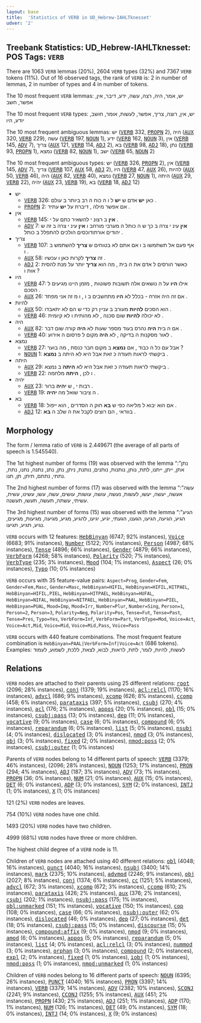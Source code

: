 ```yaml
---
layout: base
title:  'Statistics of VERB in UD_Hebrew-IAHLTknesset'
udver: '2'
---
```


## Treebank Statistics: UD_Hebrew-IAHLTknesset: POS Tags: `VERB`

There are 1063 `VERB` lemmas (20%), 2604 `VERB` types (32%) and 7367 `VERB` tokens (11%).
Out of 16 observed tags, the rank of `VERB` is: 2 in number of lemmas, 2 in number of types and 4 in number of tokens.

The 10 most frequent `VERB` lemmas: יש, אמר, היה, רצה, עשה, ידע, דיבר, אין, אפשר, חשב

The 10 most frequent `VERB` types:  יש, אין, רוצה, צריך, אפשר, לעשות, אומר, חושב, יודע, היו

The 10 most frequent ambiguous lemmas: יש (<tt><a href="he_iahltknesset-pos-VERB.html">VERB</a></tt> 332, <tt><a href="he_iahltknesset-pos-PROPN.html">PROPN</a></tt> 2), היה (<tt><a href="he_iahltknesset-pos-AUX.html">AUX</a></tt> 320, <tt><a href="he_iahltknesset-pos-VERB.html">VERB</a></tt> 229), עשה (<tt><a href="he_iahltknesset-pos-VERB.html">VERB</a></tt> 197, <tt><a href="he_iahltknesset-pos-NOUN.html">NOUN</a></tt> 1), ידע (<tt><a href="he_iahltknesset-pos-VERB.html">VERB</a></tt> 162, <tt><a href="he_iahltknesset-pos-NOUN.html">NOUN</a></tt> 3), אין (<tt><a href="he_iahltknesset-pos-VERB.html">VERB</a></tt> 145, <tt><a href="he_iahltknesset-pos-ADV.html">ADV</a></tt> 7), צריך (<tt><a href="he_iahltknesset-pos-AUX.html">AUX</a></tt> 121, <tt><a href="he_iahltknesset-pos-VERB.html">VERB</a></tt> 114, <tt><a href="he_iahltknesset-pos-ADJ.html">ADJ</a></tt> 2), בא (<tt><a href="he_iahltknesset-pos-VERB.html">VERB</a></tt> 98, <tt><a href="he_iahltknesset-pos-ADJ.html">ADJ</a></tt> 18), נתן (<tt><a href="he_iahltknesset-pos-VERB.html">VERB</a></tt> 93, <tt><a href="he_iahltknesset-pos-PROPN.html">PROPN</a></tt> 1), נמצא (<tt><a href="he_iahltknesset-pos-VERB.html">VERB</a></tt> 82, <tt><a href="he_iahltknesset-pos-NOUN.html">NOUN</a></tt> 1), ישב (<tt><a href="he_iahltknesset-pos-VERB.html">VERB</a></tt> 65, <tt><a href="he_iahltknesset-pos-NOUN.html">NOUN</a></tt> 2)

The 10 most frequent ambiguous types:  יש (<tt><a href="he_iahltknesset-pos-VERB.html">VERB</a></tt> 326, <tt><a href="he_iahltknesset-pos-PROPN.html">PROPN</a></tt> 2), אין (<tt><a href="he_iahltknesset-pos-VERB.html">VERB</a></tt> 145, <tt><a href="he_iahltknesset-pos-ADV.html">ADV</a></tt> 7), צריך (<tt><a href="he_iahltknesset-pos-VERB.html">VERB</a></tt> 107, <tt><a href="he_iahltknesset-pos-AUX.html">AUX</a></tt> 58, <tt><a href="he_iahltknesset-pos-ADJ.html">ADJ</a></tt> 2), היו (<tt><a href="he_iahltknesset-pos-VERB.html">VERB</a></tt> 47, <tt><a href="he_iahltknesset-pos-AUX.html">AUX</a></tt> 26), להיות (<tt><a href="he_iahltknesset-pos-AUX.html">AUX</a></tt> 50, <tt><a href="he_iahltknesset-pos-VERB.html">VERB</a></tt> 46), היה (<tt><a href="he_iahltknesset-pos-AUX.html">AUX</a></tt> 82, <tt><a href="he_iahltknesset-pos-VERB.html">VERB</a></tt> 40), נמצא (<tt><a href="he_iahltknesset-pos-VERB.html">VERB</a></tt> 27, <tt><a href="he_iahltknesset-pos-NOUN.html">NOUN</a></tt> 1), היתה (<tt><a href="he_iahltknesset-pos-AUX.html">AUX</a></tt> 29, <tt><a href="he_iahltknesset-pos-VERB.html">VERB</a></tt> 22), יהיה (<tt><a href="he_iahltknesset-pos-AUX.html">AUX</a></tt> 23, <tt><a href="he_iahltknesset-pos-VERB.html">VERB</a></tt> 19), בא (<tt><a href="he_iahltknesset-pos-VERB.html">VERB</a></tt> 18, <tt><a href="he_iahltknesset-pos-ADJ.html">ADJ</a></tt> 12)


* יש
  * <tt><a href="he_iahltknesset-pos-VERB.html">VERB</a></tt> 326: כאן <b>יש</b> אדם ש <b>יש</b> ל ו ה כוח ה רב ביותר ב עולם .
  * <tt><a href="he_iahltknesset-pos-PROPN.html">PROPN</a></tt> 2: אם אפשר מילה , דיברת על <b>יש</b> עתיד .
* אין
  * <tt><a href="he_iahltknesset-pos-VERB.html">VERB</a></tt> 145: <b>אין</b> ב רצונ י להשאיר כתם על י .
  * <tt><a href="he_iahltknesset-pos-ADV.html">ADV</a></tt> 7: <b>אין</b> עינ י צרה ב כך ש ה כותל ה מערבי מורחב ו <b>אין</b> עינ י צרה ב זה ש יהודים אורתודוכסים הולכים להתפלל ב כותל .
* צריך
  * <tt><a href="he_iahltknesset-pos-VERB.html">VERB</a></tt> 107: אף פעם אל תשתמשו ב ו אם אתם לא בטוחים ש <b>צריך</b> להשתמש ב ו .
  * <tt><a href="he_iahltknesset-pos-AUX.html">AUX</a></tt> 58: זה <b>צריך</b> לקרות כאן ו עכשיו .
  * <tt><a href="he_iahltknesset-pos-ADJ.html">ADJ</a></tt> 2: כאשר הורסים ל אדם את ה בית , מה הוא <b>צריך</b> יותר על מנת להסית אות ו ?
* היו
  * <tt><a href="he_iahltknesset-pos-VERB.html">VERB</a></tt> 47: אילו <b>היו</b> על ה נושאים אלה תשובות פשוטות , מזמן היינו מגיעים ל הסכם .
  * <tt><a href="he_iahltknesset-pos-AUX.html">AUX</a></tt> 26: אם זה היה אזרח - בכלל לא <b>היו</b> מתחשבים ב ו , ו מ זה אני מפחד .
* להיות
  * <tt><a href="he_iahltknesset-pos-AUX.html">AUX</a></tt> 50: הוא הסכים <b>להיות</b> מעורב ב עניין רק כדי ש הם לא יתאבדו .
  * <tt><a href="he_iahltknesset-pos-VERB.html">VERB</a></tt> 46: לא יכולה <b>להיות</b> שום סכנה , לא מהותית ו לא קיומית .
* היה
  * <tt><a href="he_iahltknesset-pos-AUX.html">AUX</a></tt> 82: אם ה בית <b>היה</b> נהרס בעוד מספר שעות לא <b>היה</b> קורה שום דבר .
  * <tt><a href="he_iahltknesset-pos-VERB.html">VERB</a></tt> 40: לאור מסקנות ה בדיקה , לא <b>היה</b> מקום ל פרסום ה אירוע .
* נמצא
  * <tt><a href="he_iahltknesset-pos-VERB.html">VERB</a></tt> 27: אבל עם כל ה כבוד , אם <b>נמצא</b> ב מקום חבר כנסת , מה בוער ?
  * <tt><a href="he_iahltknesset-pos-NOUN.html">NOUN</a></tt> 1: ביקשתי לראות תעודה כ זאת אבל היא לא היתה ב <b>נמצא</b> .
* היתה
  * <tt><a href="he_iahltknesset-pos-AUX.html">AUX</a></tt> 29: ביקשתי לראות תעודה כ זאת אבל היא לא <b>היתה</b> ב נמצא .
  * <tt><a href="he_iahltknesset-pos-VERB.html">VERB</a></tt> 22: ו לכן , <b>היתה</b> מלחמה .
* יהיה
  * <tt><a href="he_iahltknesset-pos-AUX.html">AUX</a></tt> 23: רבות י , ש <b>יהיה</b> ברור .
  * <tt><a href="he_iahltknesset-pos-VERB.html">VERB</a></tt> 19: ה ציבור שואל מה <b>יהיה</b> .
* בא
  * <tt><a href="he_iahltknesset-pos-VERB.html">VERB</a></tt> 18: אם הוא יבוא ל מליאה כפי ש <b>בא</b> חוק ה הסדרים , הוא ייפול .
  * <tt><a href="he_iahltknesset-pos-ADJ.html">ADJ</a></tt> 12: בוודאי , הם רוצים לקבל את ה שלב ה <b>בא</b> .

## Morphology

The form / lemma ratio of `VERB` is 2.449671 (the average of all parts of speech is 1.545540).

The 1st highest number of forms (19) was observed with the lemma “נתן”: אתן, ייתן, ייתנו, לתת, נותן, נותנות, נותנים, נותנת, ניתן, נתן, נתנ, נתנה, נתנו, נתת, נתתי, נתתם, תיתן, תן, תנו.

The 2nd highest number of forms (17) was observed with the lemma “עשה”: אעשה, יעשה, יעשו, לעשות, נעשה, עושה, עושות, עושים, עשה, עשו, עשינו, עשית, עשיתי, עשתה, תעשה, תעשו, תעשנה.

The 3rd highest number of forms (15) was observed with the lemma “הגיע”: הגיע, הגיעה, הגיעו, הגענו, הגעתי, יגיע, יגיעו, להגיע, מגיע, מגיעה, מגיעות, מגיעים, נגיע, תגיע, תגיעו.

`VERB` occurs with 12 features: <tt><a href="he_iahltknesset-feat-HebBinyan.html">HebBinyan</a></tt> (6747; 92% instances), <tt><a href="he_iahltknesset-feat-Voice.html">Voice</a></tt> (6683; 91% instances), <tt><a href="he_iahltknesset-feat-Number.html">Number</a></tt> (5122; 70% instances), <tt><a href="he_iahltknesset-feat-Person.html">Person</a></tt> (4987; 68% instances), <tt><a href="he_iahltknesset-feat-Tense.html">Tense</a></tt> (4896; 66% instances), <tt><a href="he_iahltknesset-feat-Gender.html">Gender</a></tt> (4879; 66% instances), <tt><a href="he_iahltknesset-feat-VerbForm.html">VerbForm</a></tt> (4268; 58% instances), <tt><a href="he_iahltknesset-feat-Polarity.html">Polarity</a></tt> (520; 7% instances), <tt><a href="he_iahltknesset-feat-VerbType.html">VerbType</a></tt> (235; 3% instances), <tt><a href="he_iahltknesset-feat-Mood.html">Mood</a></tt> (104; 1% instances), <tt><a href="he_iahltknesset-feat-Aspect.html">Aspect</a></tt> (26; 0% instances), <tt><a href="he_iahltknesset-feat-Typo.html">Typo</a></tt> (10; 0% instances)

`VERB` occurs with 35 feature-value pairs: `Aspect=Prog`, `Gender=Fem`, `Gender=Fem,Masc`, `Gender=Masc`, `HebBinyan=HIFIL`, `HebBinyan=HIFIL,HITPAEL`, `HebBinyan=HIFIL,PIEL`, `HebBinyan=HITPAEL`, `HebBinyan=HUFAL`, `HebBinyan=NIFAL`, `HebBinyan=NITPAEL`, `HebBinyan=PAAL`, `HebBinyan=PIEL`, `HebBinyan=PUAL`, `Mood=Imp`, `Mood=Irr`, `Number=Plur`, `Number=Sing`, `Person=1`, `Person=2`, `Person=3`, `Polarity=Neg`, `Polarity=Pos`, `Tense=Fut`, `Tense=Past`, `Tense=Pres`, `Typo=Yes`, `VerbForm=Inf`, `VerbForm=Part`, `VerbType=Mod`, `Voice=Act`, `Voice=Act,Mid`, `Voice=Mid`, `Voice=Mid,Pass`, `Voice=Pass`

`VERB` occurs with 440 feature combinations.
The most frequent feature combination is `HebBinyan=PAAL|VerbForm=Inf|Voice=Act` (686 tokens).
Examples: לעשות, להיות, לומר, לתת, לראות, לבוא, לצאת, ללכת, לשמוע, לעמוד


## Relations

`VERB` nodes are attached to their parents using 25 different relations: <tt><a href="he_iahltknesset-dep-root.html">root</a></tt> (2096; 28% instances), <tt><a href="he_iahltknesset-dep-conj.html">conj</a></tt> (1379; 19% instances), <tt><a href="he_iahltknesset-dep-acl-relcl.html">acl:relcl</a></tt> (1170; 16% instances), <tt><a href="he_iahltknesset-dep-advcl.html">advcl</a></tt> (686; 9% instances), <tt><a href="he_iahltknesset-dep-xcomp.html">xcomp</a></tt> (626; 8% instances), <tt><a href="he_iahltknesset-dep-ccomp.html">ccomp</a></tt> (458; 6% instances), <tt><a href="he_iahltknesset-dep-parataxis.html">parataxis</a></tt> (397; 5% instances), <tt><a href="he_iahltknesset-dep-csubj.html">csubj</a></tt> (270; 4% instances), <tt><a href="he_iahltknesset-dep-acl.html">acl</a></tt> (176; 2% instances), <tt><a href="he_iahltknesset-dep-appos.html">appos</a></tt> (20; 0% instances), <tt><a href="he_iahltknesset-dep-obl.html">obl</a></tt> (15; 0% instances), <tt><a href="he_iahltknesset-dep-csubj-pass.html">csubj:pass</a></tt> (13; 0% instances), <tt><a href="he_iahltknesset-dep-dep.html">dep</a></tt> (11; 0% instances), <tt><a href="he_iahltknesset-dep-vocative.html">vocative</a></tt> (9; 0% instances), <tt><a href="he_iahltknesset-dep-case.html">case</a></tt> (6; 0% instances), <tt><a href="he_iahltknesset-dep-compound.html">compound</a></tt> (6; 0% instances), <tt><a href="he_iahltknesset-dep-reparandum.html">reparandum</a></tt> (6; 0% instances), <tt><a href="he_iahltknesset-dep-list.html">list</a></tt> (5; 0% instances), <tt><a href="he_iahltknesset-dep-nsubj.html">nsubj</a></tt> (4; 0% instances), <tt><a href="he_iahltknesset-dep-dislocated.html">dislocated</a></tt> (3; 0% instances), <tt><a href="he_iahltknesset-dep-nmod.html">nmod</a></tt> (3; 0% instances), <tt><a href="he_iahltknesset-dep-obj.html">obj</a></tt> (3; 0% instances), <tt><a href="he_iahltknesset-dep-fixed.html">fixed</a></tt> (2; 0% instances), <tt><a href="he_iahltknesset-dep-nmod-poss.html">nmod:poss</a></tt> (2; 0% instances), <tt><a href="he_iahltknesset-dep-csubj-outer.html">csubj:outer</a></tt> (1; 0% instances)

Parents of `VERB` nodes belong to 14 different parts of speech: <tt><a href="he_iahltknesset-pos-VERB.html">VERB</a></tt> (3379; 46% instances),  (2096; 28% instances), <tt><a href="he_iahltknesset-pos-NOUN.html">NOUN</a></tt> (1253; 17% instances), <tt><a href="he_iahltknesset-pos-PRON.html">PRON</a></tt> (294; 4% instances), <tt><a href="he_iahltknesset-pos-ADJ.html">ADJ</a></tt> (187; 3% instances), <tt><a href="he_iahltknesset-pos-ADV.html">ADV</a></tt> (73; 1% instances), <tt><a href="he_iahltknesset-pos-PROPN.html">PROPN</a></tt> (36; 0% instances), <tt><a href="he_iahltknesset-pos-NUM.html">NUM</a></tt> (21; 0% instances), <tt><a href="he_iahltknesset-pos-AUX.html">AUX</a></tt> (15; 0% instances), <tt><a href="he_iahltknesset-pos-DET.html">DET</a></tt> (6; 0% instances), <tt><a href="he_iahltknesset-pos-ADP.html">ADP</a></tt> (3; 0% instances), <tt><a href="he_iahltknesset-pos-SYM.html">SYM</a></tt> (2; 0% instances), <tt><a href="he_iahltknesset-pos-INTJ.html">INTJ</a></tt> (1; 0% instances), <tt><a href="he_iahltknesset-pos-X.html">X</a></tt> (1; 0% instances)

121 (2%) `VERB` nodes are leaves.

754 (10%) `VERB` nodes have one child.

1493 (20%) `VERB` nodes have two children.

4999 (68%) `VERB` nodes have three or more children.

The highest child degree of a `VERB` node is 11.

Children of `VERB` nodes are attached using 40 different relations: <tt><a href="he_iahltknesset-dep-obl.html">obl</a></tt> (4048; 16% instances), <tt><a href="he_iahltknesset-dep-punct.html">punct</a></tt> (4040; 16% instances), <tt><a href="he_iahltknesset-dep-nsubj.html">nsubj</a></tt> (3400; 14% instances), <tt><a href="he_iahltknesset-dep-mark.html">mark</a></tt> (2375; 10% instances), <tt><a href="he_iahltknesset-dep-advmod.html">advmod</a></tt> (2246; 9% instances), <tt><a href="he_iahltknesset-dep-obj.html">obj</a></tt> (2027; 8% instances), <tt><a href="he_iahltknesset-dep-conj.html">conj</a></tt> (1374; 6% instances), <tt><a href="he_iahltknesset-dep-cc.html">cc</a></tt> (1251; 5% instances), <tt><a href="he_iahltknesset-dep-advcl.html">advcl</a></tt> (672; 3% instances), <tt><a href="he_iahltknesset-dep-xcomp.html">xcomp</a></tt> (672; 3% instances), <tt><a href="he_iahltknesset-dep-ccomp.html">ccomp</a></tt> (610; 2% instances), <tt><a href="he_iahltknesset-dep-parataxis.html">parataxis</a></tt> (426; 2% instances), <tt><a href="he_iahltknesset-dep-aux.html">aux</a></tt> (376; 2% instances), <tt><a href="he_iahltknesset-dep-csubj.html">csubj</a></tt> (202; 1% instances), <tt><a href="he_iahltknesset-dep-nsubj-pass.html">nsubj:pass</a></tt> (175; 1% instances), <tt><a href="he_iahltknesset-dep-obl-unmarked.html">obl:unmarked</a></tt> (151; 1% instances), <tt><a href="he_iahltknesset-dep-vocative.html">vocative</a></tt> (150; 1% instances), <tt><a href="he_iahltknesset-dep-cop.html">cop</a></tt> (108; 0% instances), <tt><a href="he_iahltknesset-dep-case.html">case</a></tt> (66; 0% instances), <tt><a href="he_iahltknesset-dep-nsubj-outer.html">nsubj:outer</a></tt> (62; 0% instances), <tt><a href="he_iahltknesset-dep-dislocated.html">dislocated</a></tt> (46; 0% instances), <tt><a href="he_iahltknesset-dep-dep.html">dep</a></tt> (27; 0% instances), <tt><a href="he_iahltknesset-dep-det.html">det</a></tt> (18; 0% instances), <tt><a href="he_iahltknesset-dep-csubj-pass.html">csubj:pass</a></tt> (15; 0% instances), <tt><a href="he_iahltknesset-dep-discourse.html">discourse</a></tt> (15; 0% instances), <tt><a href="he_iahltknesset-dep-compound-affix.html">compound:affix</a></tt> (9; 0% instances), <tt><a href="he_iahltknesset-dep-nmod.html">nmod</a></tt> (9; 0% instances), <tt><a href="he_iahltknesset-dep-amod.html">amod</a></tt> (6; 0% instances), <tt><a href="he_iahltknesset-dep-appos.html">appos</a></tt> (5; 0% instances), <tt><a href="he_iahltknesset-dep-reparandum.html">reparandum</a></tt> (5; 0% instances), <tt><a href="he_iahltknesset-dep-list.html">list</a></tt> (4; 0% instances), <tt><a href="he_iahltknesset-dep-acl-relcl.html">acl:relcl</a></tt> (3; 0% instances), <tt><a href="he_iahltknesset-dep-nummod.html">nummod</a></tt> (3; 0% instances), <tt><a href="he_iahltknesset-dep-orphan.html">orphan</a></tt> (3; 0% instances), <tt><a href="he_iahltknesset-dep-compound.html">compound</a></tt> (2; 0% instances), <tt><a href="he_iahltknesset-dep-expl.html">expl</a></tt> (2; 0% instances), <tt><a href="he_iahltknesset-dep-fixed.html">fixed</a></tt> (1; 0% instances), <tt><a href="he_iahltknesset-dep-iobj.html">iobj</a></tt> (1; 0% instances), <tt><a href="he_iahltknesset-dep-nmod-poss.html">nmod:poss</a></tt> (1; 0% instances), <tt><a href="he_iahltknesset-dep-nmod-unmarked.html">nmod:unmarked</a></tt> (1; 0% instances)

Children of `VERB` nodes belong to 16 different parts of speech: <tt><a href="he_iahltknesset-pos-NOUN.html">NOUN</a></tt> (6395; 26% instances), <tt><a href="he_iahltknesset-pos-PUNCT.html">PUNCT</a></tt> (4040; 16% instances), <tt><a href="he_iahltknesset-pos-PRON.html">PRON</a></tt> (3397; 14% instances), <tt><a href="he_iahltknesset-pos-VERB.html">VERB</a></tt> (3379; 14% instances), <tt><a href="he_iahltknesset-pos-ADV.html">ADV</a></tt> (2382; 10% instances), <tt><a href="he_iahltknesset-pos-SCONJ.html">SCONJ</a></tt> (2241; 9% instances), <tt><a href="he_iahltknesset-pos-CCONJ.html">CCONJ</a></tt> (1255; 5% instances), <tt><a href="he_iahltknesset-pos-AUX.html">AUX</a></tt> (451; 2% instances), <tt><a href="he_iahltknesset-pos-PROPN.html">PROPN</a></tt> (430; 2% instances), <tt><a href="he_iahltknesset-pos-ADJ.html">ADJ</a></tt> (251; 1% instances), <tt><a href="he_iahltknesset-pos-ADP.html">ADP</a></tt> (170; 1% instances), <tt><a href="he_iahltknesset-pos-NUM.html">NUM</a></tt> (126; 1% instances), <tt><a href="he_iahltknesset-pos-DET.html">DET</a></tt> (49; 0% instances), <tt><a href="he_iahltknesset-pos-SYM.html">SYM</a></tt> (18; 0% instances), <tt><a href="he_iahltknesset-pos-INTJ.html">INTJ</a></tt> (14; 0% instances), <tt><a href="he_iahltknesset-pos-X.html">X</a></tt> (9; 0% instances)


